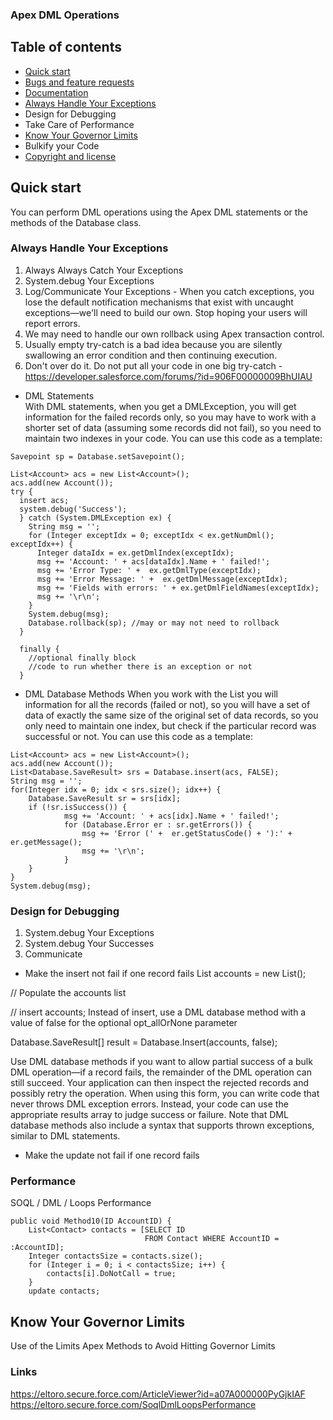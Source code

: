 ### Apex DML Operations


## Table of contents

- [Quick start](#quick-start)
- [Bugs and feature requests](#bugs-and-feature-requests)
- [Documentation](#documentation)
- [Always Handle Your Exceptions](Always-Handle-Your-Exceptions)
- Design for Debugging
- Take Care of Performance
- [Know Your Governor Limits](#Know-Your-Governor-Limits])
- Bulkify your Code
- [Copyright and license](#copyright-and-license)

## Quick start


You can perform DML operations using the Apex DML statements or the methods of the Database class.


### Always Handle Your Exceptions
1. Always Always Catch Your Exceptions
2. System.debug Your Exceptions
3. Log/Communicate Your Exceptions - When you catch exceptions, you lose the default notification mechanisms that exist with uncaught exceptions—we'll need to build our own. Stop hoping your users will report errors.
4. We may need to handle our own rollback using Apex transaction control.
5. Usually empty try-catch is a bad idea because you are silently swallowing an error condition and then continuing execution.
6. Don't over do it. Do not put all your code in one big try-catch - https://developer.salesforce.com/forums/?id=906F00000009BhUIAU


* DML Statements  
With DML statements, when you get a DMLException, you will get information for the failed records only, so you may have to work with a shorter set of data (assuming some records did not fail), so you need to maintain two indexes in your code. You can use this code as a template:

```
Savepoint sp = Database.setSavepoint();

List<Account> acs = new List<Account>();
acs.add(new Account());
try {
  insert acs;
  system.debug('Success');
  } catch (System.DMLException ex) {
    String msg = '';
    for (Integer exceptIdx = 0; exceptIdx < ex.getNumDml(); exceptIdx++) {
      Integer dataIdx = ex.getDmlIndex(exceptIdx);
      msg += 'Account: ' + acs[dataIdx].Name + ' failed!';
      msg += 'Error Type: ' +  ex.getDmlType(exceptIdx);
      msg += 'Error Message: ' +  ex.getDmlMessage(exceptIdx);
      msg += 'Fields with errors: ' + ex.getDmlFieldNames(exceptIdx);
      msg += '\r\n';
    }
    System.debug(msg);
    Database.rollback(sp); //may or may not need to rollback
  }

  finally {
    //optional finally block
    //code to run whether there is an exception or not
  }

```


* DML Database Methods
When you work with the List<SaveResult> you will information for all the records (failed or not), so you will have a set of data of exactly the same size of the original set of data records, so you only need to maintain one index, but check if the particular record was successful or not. You can use this code as a template:

```
List<Account> acs = new List<Account>();
acs.add(new Account());
List<Database.SaveResult> srs = Database.insert(acs, FALSE);
String msg = '';
for(Integer idx = 0; idx < srs.size(); idx++) {
	Database.SaveResult sr = srs[idx];
	if (!sr.isSuccess()) {
			msg += 'Account: ' + acs[idx].Name + ' failed!';
			for (Database.Error er : sr.getErrors()) {
				msg += 'Error (' +  er.getStatusCode() + '):' + er.getMessage();
				msg += '\r\n';
			}
	}
}
System.debug(msg);

```


### Design for Debugging
1. System.debug Your Exceptions
2. System.debug Your Successes
3. Communicate


* Make the insert not fail if one record fails
List<Account> accounts = new List<Account>();

// Populate the accounts list

// insert accounts; Instead of insert, use a DML database method with a value of false for the optional opt_allOrNone parameter

Database.SaveResult[] result = Database.Insert(accounts, false);

Use DML database methods if you want to allow partial success of a bulk DML operation—if a record fails, the remainder of the DML operation can still succeed. Your application can then inspect the rejected records and possibly retry the operation. When using this form, you can write code that never throws DML exception errors. Instead, your code can use the appropriate results array to judge success or failure. Note that DML database methods also include a syntax that supports thrown exceptions, similar to DML statements.

* Make the update not fail if one record fails


### Performance

SOQL / DML / Loops Performance

```
public void Method10(ID AccountID) {
	List<Contact> contacts = [SELECT ID
                              FROM Contact WHERE AccountID = :AccountID];
	Integer contactsSize = contacts.size();
	for (Integer i = 0; i < contactsSize; i++) {
		contacts[i].DoNotCall = true;
	}
	update contacts;
  ```


  ## Know Your Governor Limits
  Use of the Limits Apex Methods to Avoid Hitting Governor Limits

### Links
https://eltoro.secure.force.com/ArticleViewer?id=a07A000000PyGjkIAF
https://eltoro.secure.force.com/SoqlDmlLoopsPerformance
